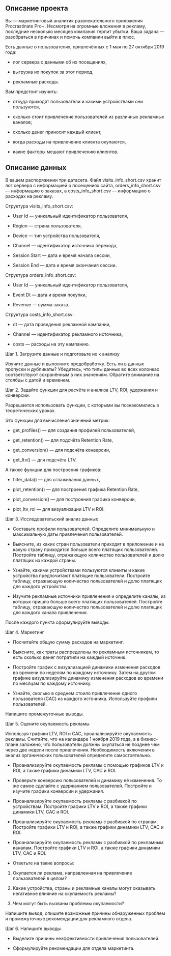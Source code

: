 ## Описание проекта

Вы — маркетинговый аналитик развлекательного приложения Procrastinate Pro+. Несмотря на огромные вложения в рекламу, последние несколько месяцев компания терпит убытки. Ваша задача — разобраться в причинах и помочь компании выйти в плюс.

Есть данные о пользователях, привлечённых с 1 мая по 27 октября 2019 года:

- лог сервера с данными об их посещениях,

- выгрузка их покупок за этот период,

- рекламные расходы.

Вам предстоит изучить:

- откуда приходят пользователи и какими устройствами они пользуются,

- сколько стоит привлечение пользователей из различных рекламных каналов;

- сколько денег приносит каждый клиент,

- когда расходы на привлечение клиента окупаются,

- какие факторы мешают привлечению клиентов.

## Описание данных

В вашем распоряжении три датасета. Файл visits_info_short.csv хранит лог сервера с информацией о посещениях сайта, orders_info_short.csv — информацию о заказах, а costs_info_short.csv — информацию о расходах на рекламу.

Структура visits_info_short.csv:

- User Id — уникальный идентификатор пользователя,

- Region — страна пользователя,

- Device — тип устройства пользователя,

- Channel — идентификатор источника перехода,

- Session Start — дата и время начала сессии,

- Session End — дата и время окончания сессии.

Структура orders_info_short.csv:

- User Id — уникальный идентификатор пользователя,

- Event Dt — дата и время покупки,

- Revenue — сумма заказа.

Структура costs_info_short.csv:

- dt — дата проведения рекламной кампании,

- Channel — идентификатор рекламного источника,

- costs — расходы на эту кампанию.

Шаг 1. Загрузите данные и подготовьте их к анализу

Изучите данные и выполните предобработку. Есть ли в данных пропуски и дубликаты? Убедитесь, что типы данных во всех колонках соответствуют сохранённым в них значениям. Обратите внимание на столбцы с датой и временем.

Шаг 2. Задайте функции для расчёта и анализа LTV, ROI, удержания и конверсии.

Разрешается использовать функции, с которыми вы познакомились в теоретических уроках.

Это функции для вычисления значений метрик:

- get_profiles() — для создания профилей пользователей,

- get_retention() — для подсчёта Retention Rate,

- get_conversion() — для подсчёта конверсии,

- get_ltv() — для подсчёта LTV.

А также функции для построения графиков:

- filter_data() — для сглаживания данных,

- plot_retention() — для построения графика Retention Rate,

- plot_conversion() — для построения графика конверсии,

- plot_ltv_roi — для визуализации LTV и ROI.

Шаг 3. Исследовательский анализ данных

- Составьте профили пользователей. Определите минимальную и максимальную даты привлечения пользователей.

- Выясните, из каких стран пользователи приходят в приложение и на какую страну приходится больше всего платящих пользователей. Постройте таблицу, отражающую количество пользователей и долю платящих из каждой страны.

- Узнайте, какими устройствами пользуются клиенты и какие устройства предпочитают платящие пользователи. Постройте таблицу, отражающую количество пользователей и долю платящих для каждого устройства.

- Изучите рекламные источники привлечения и определите каналы, из которых пришло больше всего платящих пользователей. Постройте таблицу, отражающую количество пользователей и долю платящих для каждого канала привлечения.

После каждого пункта сформулируйте выводы.

Шаг 4. Маркетинг

- Посчитайте общую сумму расходов на маркетинг.

- Выясните, как траты распределены по рекламным источникам, то есть сколько денег потратили на каждый источник.

- Постройте график с визуализацией динамики изменения расходов во времени по неделям по каждому источнику. Затем на другом графике визуализируйте динамику изменения расходов во времени по месяцам по каждому источнику.

- Узнайте, сколько в среднем стоило привлечение одного пользователя (CAC) из каждого источника. Используйте профили пользователей.

Напишите промежуточные выводы.

Шаг 5. Оцените окупаемость рекламы

Используя графики LTV, ROI и CAC, проанализируйте окупаемость рекламы. Считайте, что на календаре 1 ноября 2019 года, а в бизнес-плане заложено, что пользователи должны окупаться не позднее чем через две недели после привлечения. Необходимость включения в анализ органических пользователей определите самостоятельно.

- Проанализируйте окупаемость рекламы c помощью графиков LTV и ROI, а также графики динамики LTV, CAC и ROI.

- Проверьте конверсию пользователей и динамику её изменения. То же самое сделайте с удержанием пользователей. Постройте и изучите графики конверсии и удержания.

- Проанализируйте окупаемость рекламы с разбивкой по устройствам. Постройте графики LTV и ROI, а также графики динамики LTV, CAC и ROI.

- Проанализируйте окупаемость рекламы с разбивкой по странам. Постройте графики LTV и ROI, а также графики динамики LTV, CAC и ROI.

- Проанализируйте окупаемость рекламы с разбивкой по рекламным каналам. Постройте графики LTV и ROI, а также графики динамики LTV, CAC и ROI.

- Ответьте на такие вопросы:

1. Окупается ли реклама, направленная на привлечение пользователей в целом?

2. Какие устройства, страны и рекламные каналы могут оказывать негативное влияние на окупаемость рекламы?

3. Чем могут быть вызваны проблемы окупаемости?

Напишите вывод, опишите возможные причины обнаруженных проблем и промежуточные рекомендации для рекламного отдела.

Шаг 6. Напишите выводы

- Выделите причины неэффективности привлечения пользователей.

- Сформулируйте рекомендации для отдела маркетинга.
